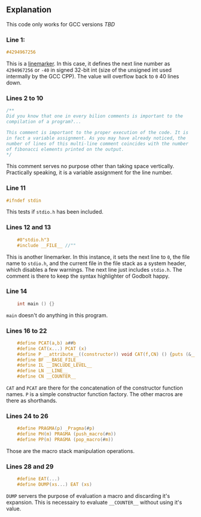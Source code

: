 ## Explanation

This code only works for GCC versions *TBD*

### Line 1:
```C
#4294967256
```
This is a [linemarker](https://gcc.gnu.org/onlinedocs/cpp/Preprocessor-Output.html). In this case, it defines the next line number as `4294967256` or `-40` in signed 32-bit int (size of the unsigned int used intermally by the GCC CPP). The value will overflow back to `0` 40 lines down.

### Lines 2 to 10
```C
/**
Did you know that one in every bilion comments is important to the 
compilation of a program?... 

This comment is important to the proper execution of the code. It is
in fact a variable assignment. As you may have already noticed, the
number of lines of this multi-line comment coincides with the number 
of fibonacci elements printed on the output. 
*/
```
This comment serves no purpose other than taking space vertically. Practically speaking, it is a variable assignment for the line number.

### Line 11
```C
#ifndef stdin
```
This tests if `stdio.h` has been included.

### Lines 12 and 13
```C
    #0"stdio.h"3
    #include __FILE__ //""
```
This is another linemarker. In this instance, it sets the next line to `0`, the file name to `stdio.h`, and the current file in the file stack as a system header, which disables a few warnings.
The next line just includes `stdio.h`. The comment is there to keep the syntax highlighter of Godbolt happy.

### Line 14
```C
    int main () {}
```
`main` doesn't do anything in this program.

### Lines 16 to 22
```C
    #define PCAT(a,b) a##b
    #define CAT(x...) PCAT (x)
    #define P __attribute__((constructor)) void CAT(f,CN) () {puts (&__func__[1]);} 
    #define BF __BASE_FILE__
    #define IL __INCLUDE_LEVEL__
    #define LN __LINE__
    #define CN __COUNTER__
```
`CAT` and `PCAT` are there for the concatenation of the constructor function names.
`P` is a simple constructor function factory.
The other macros are there as shorthands.

### Lines 24 to 26
```C
    #define PRAGMA(p) _Pragma(#p)
    #define PH(m) PRAGMA (push_macro(#m))
    #define PP(m) PRAGMA (pop_macro(#m))
```
Those are the macro stack manipulation operations.

### Lines 28 and 29
```C
    #define EAT(...)
    #define DUMP(xs...) EAT (xs)
```
`DUMP` servers the purpose of evaluation a macro and discarding it's expansion. This is necessairy to evaluate `__COUNTER__` without using it's value.
